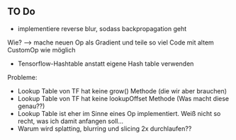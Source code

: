 


## TO Do

- implementiere reverse blur, sodass backpropagation geht

Wie?
--> mache neuen Op als Gradient und teile so viel Code mit altem CustomOp wie möglich

- Tensorflow-Hashtable anstatt eigene Hash table verwenden

Probleme:
- Lookup Table von TF hat keine grow() Methode (die wir aber brauchen)
- Lookup Table von TF hat keine lookupOffset Methode (Was macht diese genau??)
- Lookup Table ist eher im Sinne eines Op implementiert. Weiß nicht so recht, was ich damit anfangen soll...
- Warum wird splatting, blurring und slicing 2x durchlaufen??
